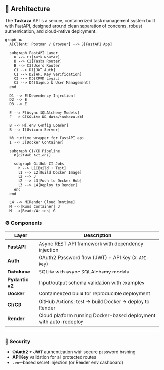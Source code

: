 ## 🧱 Architecture

The **Taskaza** API is a secure, containerized task management system built with FastAPI, designed around clean separation of concerns, robust authentication, and cloud-native deployment.

```mermaid
graph TD
  A[Client: Postman / Browser] --> B[FastAPI App]

  subgraph FastAPI Layer
    B --> C1[Auth Router]
    B --> C2[Tasks Router]
    B --> C3[Users Router]
    C1 --> D1[JWT Auth]
    C1 --> D2[API Key Verification]
    C2 --> D3[CRUD Logic]
    C3 --> D4[Signup & User Management]
  end

  D1 --> E[Dependency Injection]
  D2 --> E
  D3 --> E

  E --> F[Async SQLAlchemy Models]
  F --> G[SQLite DB data/taskaza.db]

  B --> H[.env Config Loader]
  B --> I[Uvicorn Server]

  %% runtime wrapper for FastAPI app
  I --> J[Docker Container]

  subgraph CI/CD Pipeline
    K[GitHub Actions]

    subgraph GitHub CI Jobs
      K --> L1[Build + Test]
      L1 --> L2[Build Docker Image]
      L2 --> J
      L2 --> L3[Push to Docker Hub]
      L3 --> L4[Deploy to Render]
    end
  end

  L4 --> M[Render Cloud Runtime]
  M -->|Runs Container| J
  M -->|Reads/Writes| G
```

### ⚙️ Components

| Layer           | Description                                                       |
| --------------- | ----------------------------------------------------------------- |
| **FastAPI**     | Async REST API framework with dependency injection                |
| **Auth**        | OAuth2 Password flow (JWT) + API Key (`X-API-Key`)                |
| **Database**    | SQLite with async SQLAlchemy models                               |
| **Pydantic v2** | Input/output schema validation with examples                      |
| **Docker**      | Containerized build for reproducible deployment                   |
| **CI/CD**       | GitHub Actions: test → build Docker → deploy to Render            |
| **Render**      | Cloud platform running Docker-based deployment with auto-redeploy |

---

### 🔐 Security

* **OAuth2 + JWT** authentication with secure password hashing
* **API Key** validation for all protected routes
* `.env`-based secret injection (or Render env dashboard)
